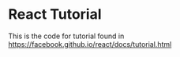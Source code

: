 # React Tutorial

This is the code for tutorial found in
  https://facebook.github.io/react/docs/tutorial.html
